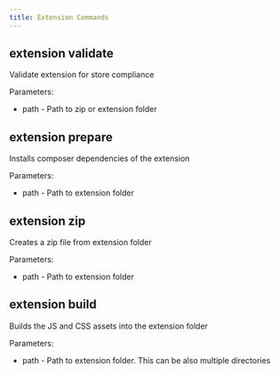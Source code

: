 ```yaml
---
title: Extension Commands
---
```


## extension validate

Validate extension for store compliance

Parameters:
* path - Path to zip or extension folder


## extension prepare

Installs composer dependencies of the extension

Parameters:
* path - Path to extension folder


## extension zip

Creates a zip file from extension folder

Parameters:

* path - Path to extension folder

## extension build

Builds the JS and CSS assets into the extension folder

Parameters:

* path - Path to extension folder. This can be also multiple directories
